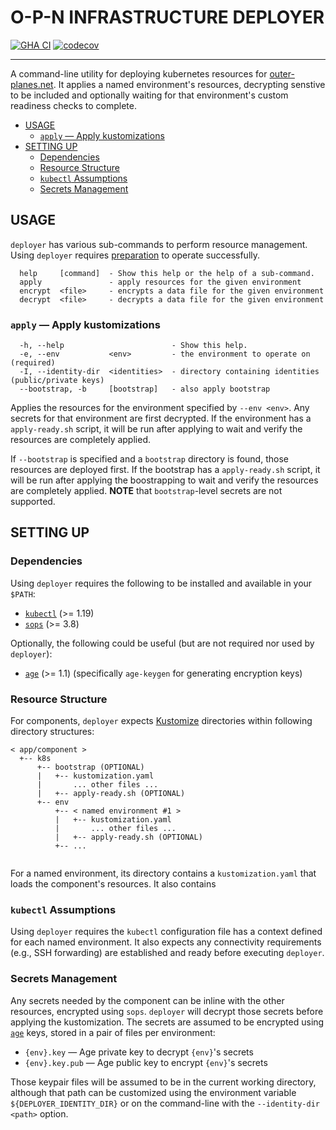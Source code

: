 # O-P-N INFRASTRUCTURE DEPLOYER

[![GHA CI](https://github.com/o-p-n/deployer/actions/workflows/ci.yaml/badge.svg?branch=main)](https://github.com/o-p-n/deployer/actions/workflows/ci.yaml?query=branch%3Amain) [![codecov](https://codecov.io/gh/o-p-n/deployer/graph/badge.svg?token=PAI2ZvxpI0)](https://codecov.io/gh/o-p-n/deployer)

----

A command-line utility for deploying kubernetes resources for [outer-planes.net](https://outer-planes.net/).  It applies a named environment's resources, decrypting senstive to be included and optionally waiting for that environment's custom readiness checks to complete.

- [USAGE](#usage)
  - [`apply` — Apply kustomizations](#apply--apply-kustomizations)
- [SETTING UP](#setting-up)
  - [Dependencies](#dependencies)
  - [Resource Structure](#resource-structure)
  - [`kubectl` Assumptions](#kubectl-assumptions)
  - [Secrets Management](#secrets-management)

## USAGE

`deployer` has various sub-commands to perform resource management.  Using `deployer` requires [preparation](#setting-up) to operate successfully.

```
  help     [command]  - Show this help or the help of a sub-command.
  apply               - apply resources for the given environment
  encrypt  <file>     - encrypts a data file for the given environment
  decrypt  <file>     - decrypts a data file for the given environment
```

### `apply` — Apply kustomizations

```
  -h, --help                        - Show this help.
  -e, --env           <env>         - the environment to operate on                          (required)
  -I, --identity-dir  <identities>  - directory containing identities (public/private keys)
  --bootstrap, -b     [bootstrap]   - also apply bootstrap
```
Applies the resources for the environment specified by `--env <env>`.  Any secrets for that environment are first decrypted.  If the environment has a `apply-ready.sh` script, it will be run after applying to wait and verify the resources are completely applied.

If `--bootstrap` is specified and a `bootstrap` directory is found, those resources are deployed first.  If the bootstrap has a `apply-ready.sh` script, it will be run after applying the boostrapping to wait and verify the resources are completely applied.  **NOTE** that `bootstrap`-level secrets are not supported.

## SETTING UP

### Dependencies

Using `deployer` requires the following to be installed and available in your `$PATH`:
* [`kubectl`](https://kubectl.docs.kubernetes.io/) (>= 1.19)
* [`sops`](https://github.com/getsops/sops) (>= 3.8)

Optionally, the following could be useful (but are not required nor used by `deployer`):
* [`age`](https://age-encryption.org/) (>= 1.1) (specifically `age-keygen` for generating encryption keys)

### Resource Structure

For components, `deployer` expects [Kustomize](https://kustomize.io/) directories within following directory structures:

```
< app/component >
  +-- k8s
      +-- bootstrap (OPTIONAL) 
      |   +-- kustomization.yaml
      |       ... other files ...
      |   +-- apply-ready.sh (OPTIONAL)
      +-- env
          +-- < named environment #1 >
          |   +-- kustomization.yaml
          |       ... other files ...
          |   +-- apply-ready.sh (OPTIONAL)
          +-- ...
           
```

For a named environment, its directory contains a `kustomization.yaml` that loads the component's resources.  It also contains 

### `kubectl` Assumptions

Using `deployer` requires the `kubectl` configuration file has a context defined for each named environment.  It also expects any connectivity requirements (e.g., SSH forwarding) are established and ready before executing `deployer`.

### Secrets Management

Any secrets needed by the component can be inline with the other resources, encrypted using `sops`.  `deployer` will decrypt those secrets before applying the kustomization.  The secrets are assumed to be encrypted using [`age`](https://age-encryption.org/) keys, stored in a pair of files per environment:

* `{env}.key` — Age private key to decrypt `{env}`'s secrets
* `{env}.key.pub` — Age public key to encrypt `{env}`'s secrets

Those keypair files will be assumed to be in the current working directory, although that path can be customized using the environment variable `${DEPLOYER_IDENTITY_DIR}` or on the command-line with the `--identity-dir <path>` option.
